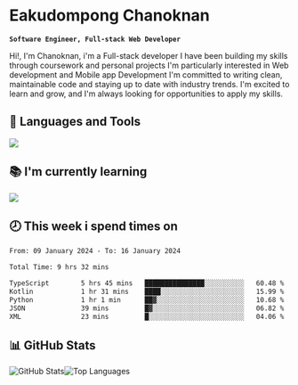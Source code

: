 # Eakudompong Chanoknan

**`Software Engineer, Full-stack Web Developer`**

<p>Hi!, I'm Chanoknan, i'm a Full-stack developer I have been building my skills
through coursework and personal projects I'm particularly interested in Web development
and Mobile app Development I'm committed to writing clean, maintainable
code and staying up to date with industry trends. I'm excited to learn
and grow, and I'm always looking for opportunities to apply my skills.</p>

## 🔧 Languages and Tools

  <a href="https://skillicons.dev">
    <img src="https://skillicons.dev/icons?i=typescript,javascript,html,css,php,java,python,laravel,nodejs,mongodb,react,nextjs,tailwind,mysql,planetscale,postgres,firebase&perline=9" />
  </a>
  
## 📚 I'm currently learning
  <a href="https://skillicons.dev">
    <img src="https://skillicons.dev/icons?i=go,rust,kotlin,androidstudio,graphql,docker,kubernetes,gcp,aws" />
  </a>

## 🕗 This week i spend times on

<!--START_SECTION:waka-->

```txt
From: 09 January 2024 - To: 16 January 2024

Total Time: 9 hrs 32 mins

TypeScript        5 hrs 45 mins   ███████████████░░░░░░░░░░   60.48 %
Kotlin            1 hr 31 mins    ████░░░░░░░░░░░░░░░░░░░░░   15.99 %
Python            1 hr 1 min      ██▓░░░░░░░░░░░░░░░░░░░░░░   10.68 %
JSON              39 mins         █▓░░░░░░░░░░░░░░░░░░░░░░░   06.82 %
XML               23 mins         █░░░░░░░░░░░░░░░░░░░░░░░░   04.06 %
```

<!--END_SECTION:waka-->

## 📊 GitHub Stats

<p style="display: flex">
  <img alt="GitHub Stats" src="https://github-readme-stats.vercel.app/api?username=EC-9624&show_icons=true&theme=gruvbox&count_private=true"/>
  <img alt="Top Languages" src="https://github-readme-stats.vercel.app/api/top-langs/?username=EC-9624&layout=compact&theme=gruvbox" />  
</p>

